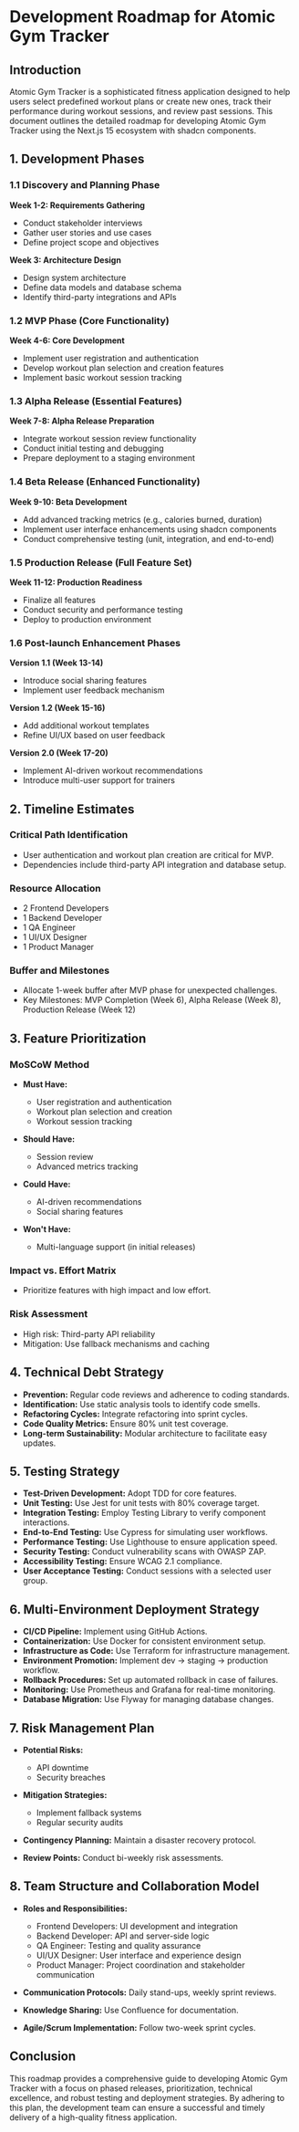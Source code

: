 # Development Roadmap for Atomic Gym Tracker

## Introduction
Atomic Gym Tracker is a sophisticated fitness application designed to help users select predefined workout plans or create new ones, track their performance during workout sessions, and review past sessions. This document outlines the detailed roadmap for developing Atomic Gym Tracker using the Next.js 15 ecosystem with shadcn components.

## 1. Development Phases

### 1.1 Discovery and Planning Phase

**Week 1-2: Requirements Gathering**
- Conduct stakeholder interviews
- Gather user stories and use cases
- Define project scope and objectives

**Week 3: Architecture Design**
- Design system architecture
- Define data models and database schema
- Identify third-party integrations and APIs

### 1.2 MVP Phase (Core Functionality)

**Week 4-6: Core Development**
- Implement user registration and authentication
- Develop workout plan selection and creation features
- Implement basic workout session tracking

### 1.3 Alpha Release (Essential Features)

**Week 7-8: Alpha Release Preparation**
- Integrate workout session review functionality
- Conduct initial testing and debugging
- Prepare deployment to a staging environment

### 1.4 Beta Release (Enhanced Functionality)

**Week 9-10: Beta Development**
- Add advanced tracking metrics (e.g., calories burned, duration)
- Implement user interface enhancements using shadcn components
- Conduct comprehensive testing (unit, integration, and end-to-end)

### 1.5 Production Release (Full Feature Set)

**Week 11-12: Production Readiness**
- Finalize all features
- Conduct security and performance testing
- Deploy to production environment

### 1.6 Post-launch Enhancement Phases

**Version 1.1 (Week 13-14)**
- Introduce social sharing features
- Implement user feedback mechanism

**Version 1.2 (Week 15-16)**
- Add additional workout templates
- Refine UI/UX based on user feedback

**Version 2.0 (Week 17-20)**
- Implement AI-driven workout recommendations
- Introduce multi-user support for trainers

## 2. Timeline Estimates

### Critical Path Identification
- User authentication and workout plan creation are critical for MVP.
- Dependencies include third-party API integration and database setup.

### Resource Allocation
- 2 Frontend Developers
- 1 Backend Developer
- 1 QA Engineer
- 1 UI/UX Designer
- 1 Product Manager

### Buffer and Milestones
- Allocate 1-week buffer after MVP phase for unexpected challenges.
- Key Milestones: MVP Completion (Week 6), Alpha Release (Week 8), Production Release (Week 12)

## 3. Feature Prioritization

### MoSCoW Method

- **Must Have:**
  - User registration and authentication
  - Workout plan selection and creation
  - Workout session tracking

- **Should Have:**
  - Session review
  - Advanced metrics tracking

- **Could Have:**
  - AI-driven recommendations
  - Social sharing features

- **Won't Have:**
  - Multi-language support (in initial releases)

### Impact vs. Effort Matrix
- Prioritize features with high impact and low effort.

### Risk Assessment
- High risk: Third-party API reliability
- Mitigation: Use fallback mechanisms and caching

## 4. Technical Debt Strategy

- **Prevention:** Regular code reviews and adherence to coding standards.
- **Identification:** Use static analysis tools to identify code smells.
- **Refactoring Cycles:** Integrate refactoring into sprint cycles.
- **Code Quality Metrics:** Ensure 80% unit test coverage.
- **Long-term Sustainability:** Modular architecture to facilitate easy updates.

## 5. Testing Strategy

- **Test-Driven Development:** Adopt TDD for core features.
- **Unit Testing:** Use Jest for unit tests with 80% coverage target.
- **Integration Testing:** Employ Testing Library to verify component interactions.
- **End-to-End Testing:** Use Cypress for simulating user workflows.
- **Performance Testing:** Use Lighthouse to ensure application speed.
- **Security Testing:** Conduct vulnerability scans with OWASP ZAP.
- **Accessibility Testing:** Ensure WCAG 2.1 compliance.
- **User Acceptance Testing:** Conduct sessions with a selected user group.

## 6. Multi-Environment Deployment Strategy

- **CI/CD Pipeline:** Implement using GitHub Actions.
- **Containerization:** Use Docker for consistent environment setup.
- **Infrastructure as Code:** Use Terraform for infrastructure management.
- **Environment Promotion:** Implement dev → staging → production workflow.
- **Rollback Procedures:** Set up automated rollback in case of failures.
- **Monitoring:** Use Prometheus and Grafana for real-time monitoring.
- **Database Migration:** Use Flyway for managing database changes.

## 7. Risk Management Plan

- **Potential Risks:**
  - API downtime
  - Security breaches

- **Mitigation Strategies:**
  - Implement fallback systems
  - Regular security audits

- **Contingency Planning:** Maintain a disaster recovery protocol.
- **Review Points:** Conduct bi-weekly risk assessments.

## 8. Team Structure and Collaboration Model

- **Roles and Responsibilities:**
  - Frontend Developers: UI development and integration
  - Backend Developer: API and server-side logic
  - QA Engineer: Testing and quality assurance
  - UI/UX Designer: User interface and experience design
  - Product Manager: Project coordination and stakeholder communication

- **Communication Protocols:** Daily stand-ups, weekly sprint reviews.
- **Knowledge Sharing:** Use Confluence for documentation.
- **Agile/Scrum Implementation:** Follow two-week sprint cycles.

## Conclusion
This roadmap provides a comprehensive guide to developing Atomic Gym Tracker with a focus on phased releases, prioritization, technical excellence, and robust testing and deployment strategies. By adhering to this plan, the development team can ensure a successful and timely delivery of a high-quality fitness application.

```
